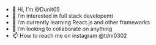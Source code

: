 - 👋 Hi, I’m @Dunit05
- 👀 I’m interested in full stack developemt 
- 🌱 I’m currently learning React.js and other frameworks
- 💞️ I’m looking to collaborate on anything
- 📫 How to reach me on instagram @tdm0302
